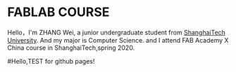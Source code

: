 # FABLAB COURSE
Hello，I'm ZHANG Wei, a junior undergraduate student from [ShanghaiTech University](http://www.shanghaitech.edu.cn/). And my major is Computer Science. and I attend   FAB Academy X China course in ShanghaiTech,spring 2020.

#Hello,TEST for github pages!
